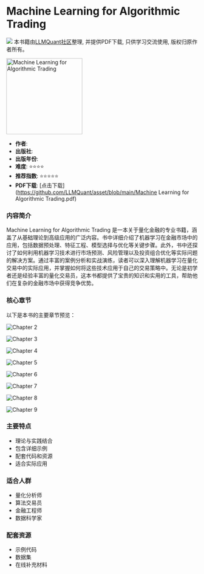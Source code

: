 # Machine Learning for Algorithmic Trading

![](https://fastly.jsdelivr.net/gh/bucketio/img3@main/2024/09/04/1725464231869-e0b2f727-2a0f-4270-bf6c-31ddc350426a.gif)
本书籍由[LLMQuant社区](https://llmquant.com/)整理, 并提供PDF下载, 只供学习交流使用, 版权归原作者所有。

<img src="1.png" alt="Machine Learning for Algorithmic Trading" width="200"/>

- **作者**:
- **出版社**:
- **出版年份**:
- **难度**: ⭐⭐⭐⭐
- **推荐指数**: ⭐⭐⭐⭐⭐
- **PDF下载**: [点击下载](https://github.com/LLMQuant/asset/blob/main/Machine Learning for Algorithmic Trading.pdf)

### 内容简介

Machine Learning for Algorithmic Trading 是一本关于量化金融的专业书籍，涵盖了从基础理论到高级应用的广泛内容。书中详细介绍了机器学习在金融市场中的应用，包括数据预处理、特征工程、模型选择与优化等关键步骤。此外，书中还探讨了如何利用机器学习技术进行市场预测、风险管理以及投资组合优化等实际问题的解决方案。通过丰富的案例分析和实战演练，读者可以深入理解机器学习在量化交易中的实际应用，并掌握如何将这些技术应用于自己的交易策略中。无论是初学者还是经验丰富的量化交易员，这本书都提供了宝贵的知识和实用的工具，帮助他们在复杂的金融市场中获得竞争优势。

### 核心章节

以下是本书的主要章节预览：

![Chapter 2](2.png)

![Chapter 3](3.png)

![Chapter 4](4.png)

![Chapter 5](5.png)

![Chapter 6](6.png)

![Chapter 7](7.png)

![Chapter 8](8.png)

![Chapter 9](9.png)

### 主要特点

- 理论与实践结合
- 包含详细示例
- 配套代码和资源
- 适合实际应用

### 适合人群

- 量化分析师
- 算法交易员
- 金融工程师
- 数据科学家

### 配套资源

- 示例代码
- 数据集
- 在线补充材料
